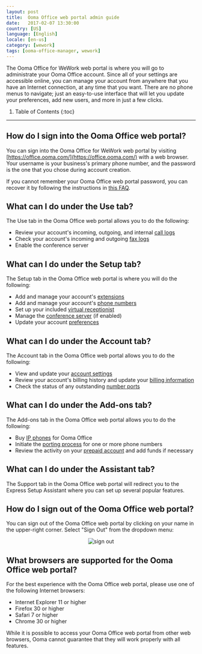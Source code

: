 ```yaml
---
layout: post
title:  Ooma Office web portal admin guide
date:   2017-02-07 13:30:00
country: [US]
language: [English]
locale: [en-us]
category: [wework]
tags: [ooma-office-manager, wework]
---
```


The Ooma Office for WeWork web portal is where you will go to administrate your Ooma Office account. Since all of your settings are accessible online, you can manage your account from anywhere that you have an Internet connection, at any time that you want. There are no phone menus to navigate; just an easy-to-use interface that will let you update your preferences, add new users, and more in just a few clicks.

1. Table of Contents
{:toc}
* * *

## How do I sign into the Ooma Office web portal?

You can sign into the Ooma Office for WeWork web portal by visiting [https://office.ooma.com/](https://office.ooma.com/) with a web browser. Your username is your business's primary phone number, and the password is the one that you chose during account creation.

If you cannot remember your Ooma Office web portal password, you can recover it by following the instructions in [this FAQ](/us/en/recovering-a-lost-password).

## What can I do under the Use tab?

The Use tab in the Ooma Office web portal allows you to do the following:

* Review your account's incoming, outgoing, and internal [call logs](https://office.ooma.com/call_logs)
* Check your account's incoming and outgoing [fax logs](https://office.ooma.com/fax_logs)
* Enable the conference server

## What can I do under the Setup tab?

The Setup tab in the Ooma Office web portal is where you will do the following:

* Add and manage your account's [extensions](https://office.ooma.com/extensions)
* Add and manage your account's [phone numbers](https://office.ooma.com/phone_numbers)
* Set up your included [virtual receptionist](https://office.ooma.com/virtual_receptionist)
* Manage the [conference server](https://office.ooma.com/conferences) (if enabled)
* Update your account [preferences](https://office.ooma.com/preferences)

## What can I do under the Account tab?

The Account tab in the Ooma Office web portal allows you to do the following:

* View and update your [account settings](https://office.ooma.com/settings)
* Review your account's billing history and update your [billing information](https://office.ooma.com/billing)
* Check the status of any outstanding [number ports](https://office.ooma.com/porting_status)

## What can I do under the Add-ons tab?

The Add-ons tab in the Ooma Office web portal allows you to do the following:

* Buy [IP phones](https://office.ooma.com/ip_phones) for Ooma Office
* Initiate the [porting process](https://office.ooma.com/number_porting) for one or more phone numbers
* Review the activity on your [prepaid account](https://office.ooma.com/prepaid_account) and add funds if necessary

## What can I do under the Assistant tab?

The Support tab in the Ooma Office web portal will redirect you to the Express Setup Assistant where you can set up several popular features.

## How do I sign out of the Ooma Office web portal?

You can sign out of the Ooma Office web portal by clicking on your name in the upper-right corner. Select "Sign Out" from the dropdown menu:
<center><img alt="sign out" src="{{ site.baseurl }}/assets/images/ooma_office_manager/sign_out.png" /></center>

## What browsers are supported for the Ooma Office web portal?

For the best experience with the Ooma Office web portal, please use one of the following Internet browsers:

* Internet Explorer 11 or higher
* Firefox 30 or higher
* Safari 7 or higher
* Chrome 30 or higher

While it is possible to access your Ooma Office web portal from other web browsers, Ooma cannot guarantee that they will work properly with all features.